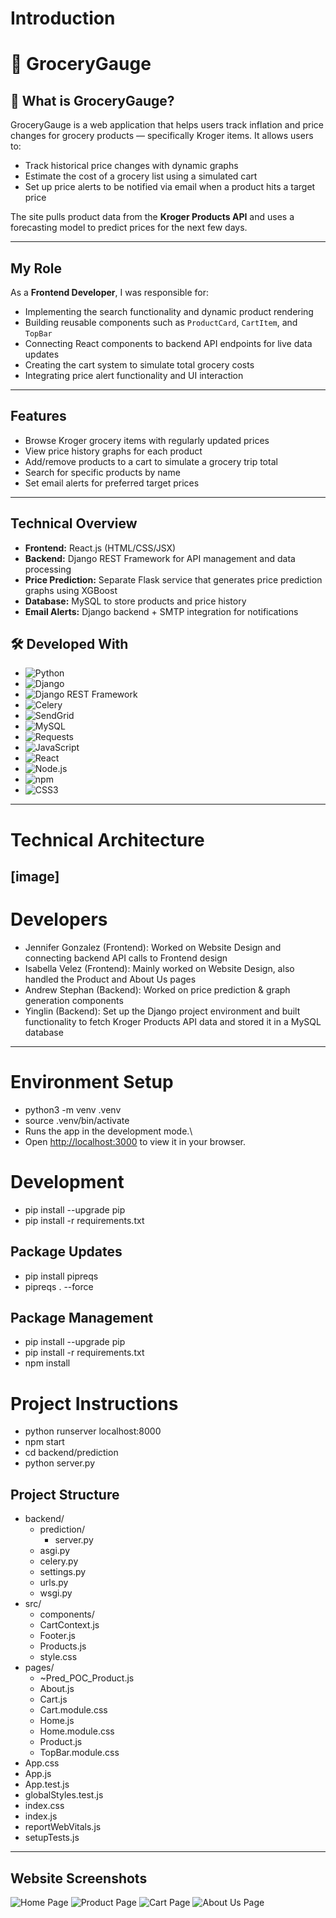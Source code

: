 
# Introduction

# 🛒 GroceryGauge

## 📌 What is GroceryGauge?
GroceryGauge is a web application that helps users track inflation and price changes for grocery products — specifically Kroger items. It allows users to:

- Track historical price changes with dynamic graphs  
- Estimate the cost of a grocery list using a simulated cart  
- Set up price alerts to be notified via email when a product hits a target price  

The site pulls product data from the **Kroger Products API** and uses a forecasting model to predict prices for the next few days.

---
## My Role

As a **Frontend Developer**, I was responsible for:
- Implementing the search functionality and dynamic product rendering  
- Building reusable components such as `ProductCard`, `CartItem`, and `TopBar`  
- Connecting React components to backend API endpoints for live data updates  
- Creating the cart system to simulate total grocery costs  
- Integrating price alert functionality and UI interaction
---
## Features

- Browse Kroger grocery items with regularly updated prices  
- View price history graphs for each product  
- Add/remove products to a cart to simulate a grocery trip total  
- Search for specific products by name  
- Set email alerts for preferred target prices  

---

## Technical Overview

- **Frontend:** React.js (HTML/CSS/JSX)  
- **Backend:** Django REST Framework for API management and data processing  
- **Price Prediction:** Separate Flask service that generates price prediction graphs using XGBoost  
- **Database:** MySQL to store products and price history  
- **Email Alerts:** Django backend + SMTP integration for notifications

## 🛠️ Developed With

- ![Python](https://img.shields.io/badge/Python-3776AB?style=for-the-badge&logo=python&logoColor=white)
- ![Django](https://img.shields.io/badge/Django-092E20?style=for-the-badge&logo=django&logoColor=white)
- ![Django REST Framework](https://img.shields.io/badge/Django%20REST-FF1709?style=for-the-badge&logo=django&logoColor=white)
- ![Celery](https://img.shields.io/badge/Celery-37814A?style=for-the-badge&logo=celery&logoColor=white)
- ![SendGrid](https://img.shields.io/badge/SendGrid-008BB9?style=for-the-badge&logo=sendgrid&logoColor=white)
- ![MySQL](https://img.shields.io/badge/MySQL-4479A1?style=for-the-badge&logo=mysql&logoColor=white)
- ![Requests](https://img.shields.io/badge/Requests-2F2F2F?style=for-the-badge&logo=python&logoColor=white)
- ![JavaScript](https://img.shields.io/badge/JavaScript-F7DF1E?style=for-the-badge&logo=javascript&logoColor=black)
- ![React](https://img.shields.io/badge/React-61DAFB?style=for-the-badge&logo=react&logoColor=black)
- ![Node.js](https://img.shields.io/badge/Node.js-339933?style=for-the-badge&logo=node.js&logoColor=white)
- ![npm](https://img.shields.io/badge/npm-CB3837?style=for-the-badge&logo=npm&logoColor=white)
- ![CSS3](https://img.shields.io/badge/CSS3-1572B6?style=for-the-badge&logo=css3&logoColor=white)
 

---
# Technical Architecture 
[image]
---
# Developers 
- Jennifer Gonzalez (Frontend): Worked on Website Design and connecting backend API calls to Frontend design
- Isabella Velez (Frontend): Mainly worked on Website Design, also handled the Product and About Us pages
- Andrew Stephan (Backend): Worked on price prediction & graph generation components
- Yinglin (Backend): Set up the Django project environment and built functionality to fetch Kroger Products API data and stored it in a MySQL database
---
# Environment Setup
- python3 -m venv .venv
- source .venv/bin/activate
- Runs the app in the development mode.\
- Open [http://localhost:3000](http://localhost:3000) to view it in your browser.
# Development 
- pip install --upgrade pip
- pip install -r requirements.txt
## Package Updates 
- pip install pipreqs
- pipreqs . --force
## Package Management 
- pip install --upgrade pip
- pip install -r requirements.txt
- npm install
# Project Instructions 
- python runserver localhost:8000
- npm start
- cd backend/prediction
- python server.py

## Project Structure
- backend/
  - prediction/
    - server.py
  - asgi.py
  - celery.py
  - settings.py
  - urls.py
  - wsgi.py
- src/
  - components/
  - CartContext.js
  - Footer.js
  - Products.js
  - style.css
- pages/   
  - ~Pred_POC_Product.js
  - About.js
  - Cart.js
  - Cart.module.css
  - Home.js
  - Home.module.css
  - Product.js
  - TopBar.module.css
- App.css
- App.js 
- App.test.js
- globalStyles.test.js
- index.css
- index.js
- reportWebVitals.js
- setupTests.js
---
## Website Screenshots
![Home Page](https://media.discordapp.net/attachments/1287663401283223555/1371687965562245171/Screenshot_2025-05-12_221002.png?ex=68240b77&is=6822b9f7&hm=4d1870e676750eb29b0f5503e8d99eb864519cd858a1eab06d307a86fb254be9&=&format=webp&quality=lossless&width=1423&height=813)
![Product Page](https://media.discordapp.net/attachments/1287663401283223555/1371687965868294292/Screenshot_2025-05-12_221036.png?ex=68240b77&is=6822b9f7&hm=dc1e112301c63cb79a472c05a2d2935e5e3244c4c4d08e507383298f28600dc1&=&format=webp&quality=lossless&width=1420&height=813)
![Cart Page](https://media.discordapp.net/attachments/1287663401283223555/1371687966296244225/Screenshot_2025-05-12_221112.png?ex=68240b77&is=6822b9f7&hm=385ae3145e7f549c242a231a6fe7a19c2634151ba71ce770e63245f1bf064cef&=&format=webp&quality=lossless&width=1414&height=813)
![About Us Page](https://media.discordapp.net/attachments/1287663401283223555/1371687966619078790/Screenshot_2025-05-12_221139.png?ex=68240b77&is=6822b9f7&hm=15d0ca5fea80d580a75e16aecbc1c06fe4f11f31ce0f7ed2ae9009611c8df168&=&format=webp&quality=lossless&width=1410&height=813)


